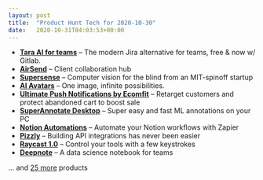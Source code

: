 ```yaml
---
layout: post
title:  "Product Hunt Tech for 2020-10-30"
date:   2020-10-31T04:03:53+00:00
---
```


* **[Tara AI for teams](https://www.producthunt.com/posts/tara-ai-for-teams?utm_campaign=producthunt-api&utm_medium=api-v2&utm_source=Application%3A+Daily+Digest+RSS+v2+%28ID%3A+29748%29)** – The modern Jira alternative for teams, free & now w/ Gitlab.
* **[AirSend](https://www.producthunt.com/posts/airsend-3?utm_campaign=producthunt-api&utm_medium=api-v2&utm_source=Application%3A+Daily+Digest+RSS+v2+%28ID%3A+29748%29)** – Client collaboration hub
* **[Supersense](https://www.producthunt.com/posts/supersense?utm_campaign=producthunt-api&utm_medium=api-v2&utm_source=Application%3A+Daily+Digest+RSS+v2+%28ID%3A+29748%29)** – Computer vision for the blind from an MIT-spinoff startup
* **[AI Avatars](https://www.producthunt.com/posts/ai-avatars?utm_campaign=producthunt-api&utm_medium=api-v2&utm_source=Application%3A+Daily+Digest+RSS+v2+%28ID%3A+29748%29)** – One image, infinite possibilities.
* **[Ultimate Push Notifications by Ecomfit](https://www.producthunt.com/posts/ultimate-push-notifications-by-ecomfit?utm_campaign=producthunt-api&utm_medium=api-v2&utm_source=Application%3A+Daily+Digest+RSS+v2+%28ID%3A+29748%29)** – Retarget customers and protect abandoned cart to boost sale
* **[SuperAnnotate Desktop](https://www.producthunt.com/posts/superannotate-desktop?utm_campaign=producthunt-api&utm_medium=api-v2&utm_source=Application%3A+Daily+Digest+RSS+v2+%28ID%3A+29748%29)** – Super easy and fast ML annotations on your PC
* **[Notion Automations](https://www.producthunt.com/posts/notion-automations?utm_campaign=producthunt-api&utm_medium=api-v2&utm_source=Application%3A+Daily+Digest+RSS+v2+%28ID%3A+29748%29)** – Automate your Notion workflows with Zapier
* **[Pizzly](https://www.producthunt.com/posts/pizzly?utm_campaign=producthunt-api&utm_medium=api-v2&utm_source=Application%3A+Daily+Digest+RSS+v2+%28ID%3A+29748%29)** – Building API integrations has never been easier
* **[Raycast 1.0](https://www.producthunt.com/posts/raycast-1-0?utm_campaign=producthunt-api&utm_medium=api-v2&utm_source=Application%3A+Daily+Digest+RSS+v2+%28ID%3A+29748%29)** – Control your tools with a few keystrokes
* **[Deepnote](https://www.producthunt.com/posts/deepnote-2?utm_campaign=producthunt-api&utm_medium=api-v2&utm_source=Application%3A+Daily+Digest+RSS+v2+%28ID%3A+29748%29)** – A data science notebook for teams

… and [25 more](https://www.producthunt.com/tech) products